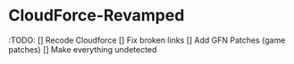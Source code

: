 # CloudForce-Revamped
:TODO:
[] Recode Cloudforce
[] Fix broken links
[] Add GFN Patches (game patches)
[] Make everything undetected

